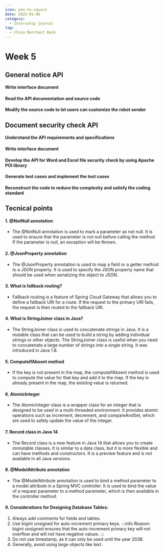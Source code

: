 ```yaml
---
icon: pen-to-square
date: 2025-01-06
category:
  - Internship journal
tag:
  - China Merchant Bank
---
```


# Week 5
## General notice API 
#### Write interface document 
#### Read the API documentation and source code 
#### Modify the source code to let users can customize the robot sender

## Document security check API
#### Understand the API requirements and specifications 
#### Write interface document 
#### Develop the API for Word and Excel file security check by using Apache POI library 
#### Generate test cases and implement the test cases 
#### Reconstruct the code to reduce the complexity and satisfy the coding standard 


## Tecnical points
#### 1. @NotNull annotation 
- The @NotNull annotation is used to mark a parameter as not null. It is used to ensure that the parameter is not null before calling the method. If the parameter is null, an exception will be thrown.

#### 2. @JsonProperty annotation 
- The @JsonProperty annotation is used to map a field or a getter method to a JSON property. It is used to specify the JSON property name that should be used when serializing the object to JSON.

#### 3. What is fallback routing?
- Fallback routing is a feature of Spring Cloud Gateway that allows you to define a fallback URI for a route. If the request to the primary URI fails, the request is then routed to the fallback URI.  

#### 4. What is StringJoiner class in Java?
- The StringJoiner class is used to concatenate strings in Java. It is a mutable class that can be used to build a string by adding individual strings or other objects. The StringJoiner class is useful when you need to concatenate a large number of strings into a single string. It was introduced in Java 1.8.

#### 5. ComputeIfAbsent method 
- If the key is not present in the map, the computeIfAbsent method is used to compute the value for that key and add it to the map. If the key is already present in the map, the existing value is returned.

#### 6. AtomicInteger 
- The AtomicInteger class is a wrapper class for an integer that is designed to be used in a multi-threaded environment. It provides atomic operations such as increment, decrement, and compareAndSet, which are used to safely update the value of the integer.

#### 7. Record class in Java 14 
- The Record class is a new feature in Java 14 that allows you to create immutable classes. It is similar to a data class, but it is more flexible and can have methods and constructors. It is a preview feature and is not available in all Java versions.

#### 8. @ModelAttribute annotation 
- The @ModelAttribute annotation is used to bind a method parameter to a model attribute in a Spring MVC controller. It is used to bind the value of a request parameter to a method parameter, which is then available in the controller method.

#### 9. Considerations for Designing Database Tables:
1. Always add comments for fields and tables.
2. Use bigint unsigned for auto-increment primary keys.
:::info 
Reason: bigint unsigned ensures that the auto-increment primary key will not overflow and will not have negative values.
:::
3. Do not use timestamp, as it can only be used until the year 2038.
4. Generally, avoid using large objects like text.